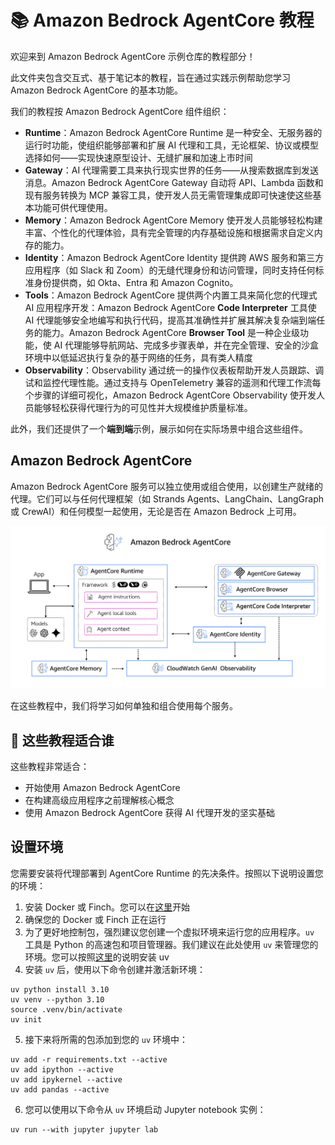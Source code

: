 # 📚 Amazon Bedrock AgentCore 教程

欢迎来到 Amazon Bedrock AgentCore 示例仓库的教程部分！

此文件夹包含交互式、基于笔记本的教程，旨在通过实践示例帮助您学习
Amazon Bedrock AgentCore 的基本功能。

我们的教程按 Amazon Bedrock AgentCore 组件组织：

* **Runtime**：Amazon Bedrock AgentCore Runtime 是一种安全、无服务器的运行时功能，使组织能够部署和扩展 AI 代理和工具，无论框架、协议或模型选择如何——实现快速原型设计、无缝扩展和加速上市时间
* **Gateway**：AI 代理需要工具来执行现实世界的任务——从搜索数据库到发送消息。Amazon Bedrock AgentCore Gateway 自动将 API、Lambda 函数和现有服务转换为 MCP 兼容工具，使开发人员无需管理集成即可快速使这些基本功能可供代理使用。
* **Memory**：Amazon Bedrock AgentCore Memory 使开发人员能够轻松构建丰富、个性化的代理体验，具有完全管理的内存基础设施和根据需求自定义内存的能力。
* **Identity**：Amazon Bedrock AgentCore Identity 提供跨 AWS 服务和第三方应用程序（如 Slack 和 Zoom）的无缝代理身份和访问管理，同时支持任何标准身份提供商，如 Okta、Entra 和 Amazon Cognito。
* **Tools**：Amazon Bedrock AgentCore 提供两个内置工具来简化您的代理式 AI 应用程序开发：Amazon Bedrock AgentCore **Code Interpreter** 工具使 AI 代理能够安全地编写和执行代码，提高其准确性并扩展其解决复杂端到端任务的能力。Amazon Bedrock AgentCore **Browser Tool** 是一种企业级功能，使 AI 代理能够导航网站、完成多步骤表单，并在完全管理、安全的沙盒环境中以低延迟执行复杂的基于网络的任务，具有类人精度
* **Observability**：Observability 通过统一的操作仪表板帮助开发人员跟踪、调试和监控代理性能。通过支持与 OpenTelemetry 兼容的遥测和代理工作流每个步骤的详细可视化，Amazon Bedrock AgentCore Observability 使开发人员能够轻松获得代理行为的可见性并大规模维护质量标准。

此外，我们还提供了一个**端到端**示例，展示如何在实际场景中组合这些组件。

## Amazon Bedrock AgentCore

Amazon Bedrock AgentCore 服务可以独立使用或组合使用，以创建生产就绪的代理。它们可以与任何代理框架（如 Strands Agents、LangChain、LangGraph 或 CrewAI）和任何模型一起使用，无论是否在 Amazon Bedrock 上可用。

![Amazon Bedrock AgentCore 概述](images/agentcore_overview.png)

在这些教程中，我们将学习如何单独和组合使用每个服务。

## 🎯 这些教程适合谁

这些教程非常适合：

 - 开始使用 Amazon Bedrock AgentCore
 - 在构建高级应用程序之前理解核心概念
 - 使用 Amazon Bedrock AgentCore 获得 AI 代理开发的坚实基础

## 设置环境

您需要安装将代理部署到 AgentCore Runtime 的先决条件。按照以下说明设置您的环境：

1. 安装 Docker 或 Finch。您可以在[这里](https://www.docker.com/get-started/)开始
2. 确保您的 Docker 或 Finch 正在运行
3. 为了更好地控制包，强烈建议您创建一个虚拟环境来运行您的应用程序。`uv` 工具是 Python 的高速包和项目管理器。我们建议在此处使用 `uv` 来管理您的环境。您可以按照[这里](https://docs.astral.sh/uv/getting-started/installation/)的说明安装 uv
4. 安装 `uv` 后，使用以下命令创建并激活新环境：
```commandline
uv python install 3.10
uv venv --python 3.10
source .venv/bin/activate
uv init
```
5. 接下来将所需的包添加到您的 `uv` 环境中：
```commandline
uv add -r requirements.txt --active
uv add ipython --active
uv add ipykernel --active
uv add pandas --active
```
6. 您可以使用以下命令从 `uv` 环境启动 Jupyter notebook 实例：
```commandline
uv run --with jupyter jupyter lab
```